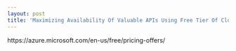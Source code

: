 ```yaml
---
layout: post
title: 'Maximizing Availability Of Valuable APIs Using Free Tier Of Cloud Platforms'
---
```

<p>https://azure.microsoft.com/en-us/free/pricing-offers/</p>
<p>&nbsp;</p>